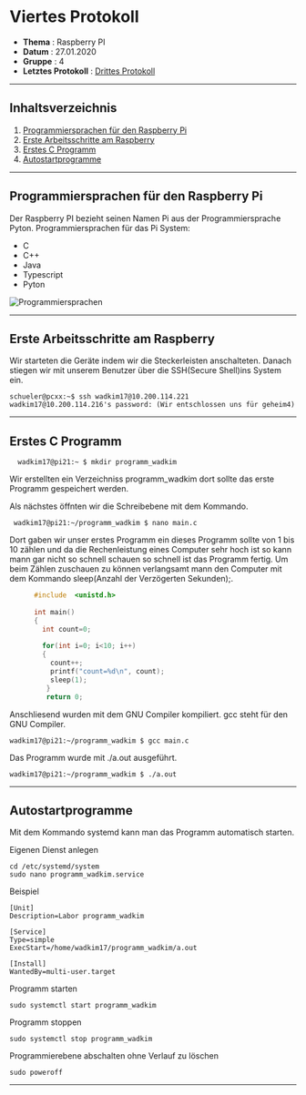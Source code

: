 # Viertes Protokoll  

* **Thema** : Raspberry PI 
* **Datum** : 27.01.2020 
* **Gruppe** : 4
* **Letztes Protokoll** : [Drittes Protokoll](https://github.com/HTLMechatronics/m17-3ahme-la1-sx/blob/wadkim17/wadkim17/protokolle/2020-01-20-wadkim17.md)

-------------------------------------------------------------------------------------------------------------------------------- 

## Inhaltsverzeichnis 

1.  [Programmiersprachen für den Raspberry Pi](#programmiersprachen_für_den_raspberry_pi)
1.  [Erste Arbeitsschritte am Raspberry](#erste_arbeitsschritte_am_raspberry)
1.  [Erstes C Programm](#erstes_c_programm)
1.  [Autostartprogramme](#autostartprogramme) 
--------------------------------------------------------------------------------------------------------------------------------- 

 ## Programmiersprachen für den Raspberry Pi
 
 Der Raspberry PI bezieht seinen Namen Pi aus der Programmiersprache Pyton.
 Programmiersprachen für das Pi System:
 
* C
* C++
* Java
* Typescript
* Pyton
 
 
 ![Programmiersprachen](http://sogrady-media.redmonk.com/sogrady/files/2018/03/lang.rank_.118-1024x726.png)
 
---------------------------------------------------------------------------------------------------------------------------------

## Erste Arbeitsschritte am Raspberry

Wir starteten die Geräte indem wir die Steckerleisten anschalteten.
Danach stiegen wir mit unserem Benutzer über die SSH(Secure Shell)ins System ein.


    schueler@pcxx:~$ ssh wadkim17@10.200.114.221
    wadkim17@10.200.114.216's password: (Wir entschlossen uns für geheim4)

---------------------------------------------------------------------------------------------------------------------------------

## Erstes C Programm
```
  wadkim17@pi21:~ $ mkdir programm_wadkim
```
Wir erstellten ein Verzeichniss programm_wadkim dort sollte das erste Programm gespeichert werden.

Als nächstes öffnten wir die Schreibebene mit dem Kommando.
 ```
  wadkim17@pi21:~/programm_wadkim $ nano main.c 
 ````
Dort gaben wir unser erstes Programm ein dieses Programm sollte von 1 bis 10 zählen und da die Rechenleistung eines Computer sehr hoch ist so kann mann gar nicht so schnell schauen 
so schnell ist das Programm fertig. Um beim Zählen zuschauen zu können verlangsamt mann den Computer mit dem Kommando sleep(Anzahl der Verzögerten Sekunden);.
 
```C  #include  <stdio.h>
      #include  <unistd.h> 
      
      int main()
      {
        int count=0;
        
        for(int i=0; i<10; i++)
        {
          count++;
          printf("count=%d\n", count);
          sleep(1);                    
         }
         return 0;
```       

Anschliesend wurden mit dem GNU Compiler kompiliert.
gcc steht für den GNU Compiler.

    wadkim17@pi21:~/programm_wadkim $ gcc main.c 

Das Programm wurde mit ./a.out ausgeführt.

    wadkim17@pi21:~/programm_wadkim $ ./a.out 


---------------------------------------------------------------------------------------------------------------------------------

## Autostartprogramme

Mit dem Kommando systemd kann man das Programm automatisch starten.
      
Eigenen Dienst anlegen

    cd /etc/systemd/system
    sudo nano programm_wadkim.service
    
Beispiel

    [Unit]
    Description=Labor programm_wadkim
    
    [Service]
    Type=simple
    ExecStart=/home/wadkim17/programm_wadkim/a.out
    
    [Install]
    WantedBy=multi-user.target
    
Programm starten 
  
    sudo systemctl start programm_wadkim
   
Programm stoppen

    sudo systemctl stop programm_wadkim
    
Programmierebene abschalten ohne Verlauf zu löschen

    sudo poweroff

---------------------------------------------------------------------------------------------------------------------------------
